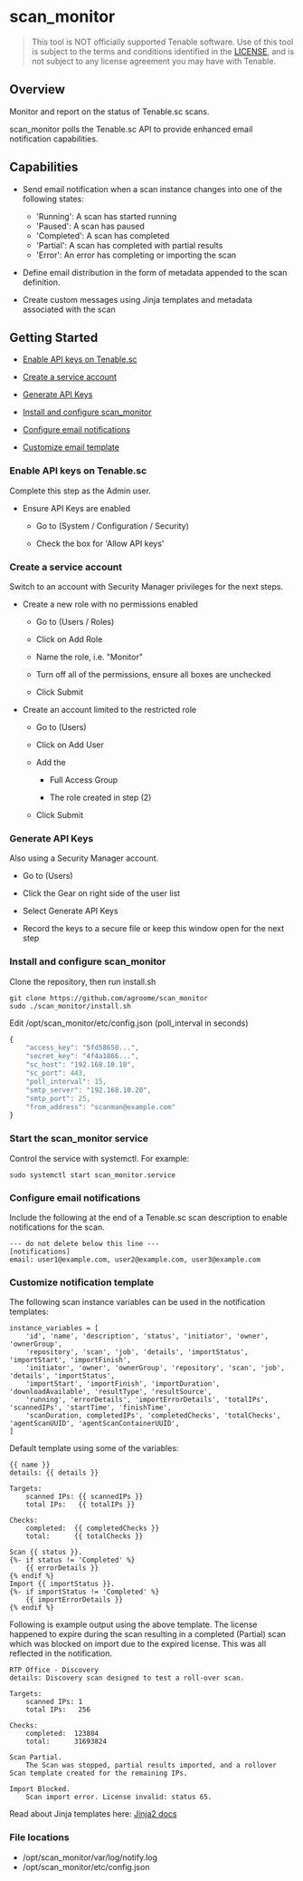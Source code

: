 # scan_monitor

> This tool is NOT officially supported Tenable software. Use of this tool is subject to the terms and conditions 
> identified in the [LICENSE](LICENSE),  and is not subject to any license agreement you may have with Tenable.

## Overview
Monitor and report on the status of Tenable.sc scans. 

scan_monitor polls the Tenable.sc API to provide enhanced email notification capabilities. 

## Capabilities

- Send email notification when a scan instance changes into one of the following states: 
  - 'Running': A scan has started running
  - 'Paused': A scan has paused 
  - 'Completed': A scan has completed
  - 'Partial': A scan has completed with partial results
  - 'Error': An error has completing or importing the scan
 
- Define email distribution in the form of metadata appended to the scan definition.

- Create custom messages using Jinja templates and metadata associated with the scan
 

## Getting Started

- [Enable API keys on Tenable.sc](#enable-api-keys-on-tenablesc)

- [Create a service account](#create-a-service-account)

- [Generate API Keys](#generate-api-keys)

- [Install and configure scan_monitor](#install-and-configure-scan_monitor)

- [Configure email notifications](#configure-email-notifications)

- [Customize email template](#configure-email-notifications)


### Enable API keys on Tenable.sc

Complete this step as the Admin user.

- Ensure API Keys are enabled

    - Go to (System / Configuration / Security)
    
    - Check the box for 'Allow API keys'
   
### Create a service account
Switch to an account with Security Manager privileges for the next steps.

- Create a new role with no permissions enabled 

    - Go to (Users / Roles)
    
    - Click on Add Role
    
    - Name the role, i.e. "Monitor"
    
    - Turn off all of the permissions, ensure all boxes are unchecked
    
    - Click Submit
    
- Create an account limited to the restricted role

    - Go to (Users)
    
    - Click on Add User
    
    - Add the 
        - Full Access Group 
        
        - The role created in step (2)
    
    - Click Submit
    
    
### Generate API Keys
Also using a Security Manager account.
 - Go to (Users)
    
 - Click the Gear on right side of the user list
    
 - Select Generate API Keys
    
 - Record the keys to a secure file or keep this window open for the next step

### Install and configure scan_monitor
Clone the repository, then run install.sh
```
git clone https://github.com/agroome/scan_monitor 
sudo ./scan_monitor/install.sh
```

Edit /opt/scan_monitor/etc/config.json (poll_interval in seconds)
```javascript
{
    "access_key": "5fd58650...",
    "secret_key": "4f4a1866...",
    "sc_host": "192.168.10.10",
    "sc_port": 443,
    "poll_interval": 15,
    "smtp_server": "192.168.10.20",
    "smtp_port": 25,
    "from_address": "scanman@example.com"
}
```

### Start the scan_monitor service
Control the service with systemctl. For example:
```
sudo systemctl start scan_monitor.service
```

### Configure email notifications 
Include the following at the end of a Tenable.sc scan description to enable notifications for the scan.

```
--- do not delete below this line ---
[notifications]
email: user1@example.com, user2@example.com, user3@example.com 
```

### Customize notification template
The following scan instance variables can be used in the notification templates:
```
instance_variables = [
    'id', 'name', 'description', 'status', 'initiator', 'owner', 'ownerGroup',
    'repository', 'scan', 'job', 'details', 'importStatus', 'importStart', 'importFinish',
    'initiator', 'owner', 'ownerGroup', 'repository', 'scan', 'job', 'details', 'importStatus',
    'importStart', 'importFinish', 'importDuration', 'downloadAvailable', 'resultType', 'resultSource',
    'running', 'errorDetails', 'importErrorDetails', 'totalIPs', 'scannedIPs', 'startTime', 'finishTime',
    'scanDuration, completedIPs', 'completedChecks', 'totalChecks', 'agentScanUUID', 'agentScanContainerUUID',
]
```

Default template using some of the variables:
```
{{ name }}
details: {{ details }}

Targets:
    scanned IPs: {{ scannedIPs }}
    total IPs:   {{ totalIPs }}

Checks:
    completed:  {{ completedChecks }}
    total:      {{ totalChecks }}

Scan {{ status }}.
{%- if status != 'Completed' %}
    {{ errorDetails }}
{% endif %}
Import {{ importStatus }}.
{%- if importStatus != 'Completed' %}
    {{ importErrorDetails }}
{% endif %}
```
Following is example output using the above template. The license happened to expire during the scan resulting 
in a completed (Partial) scan which was blocked on import due to the expired license. This was all reflected in the 
notification.
```
RTP Office - Discovery
details: Discovery scan designed to test a roll-over scan.

Targets:
    scanned IPs: 1
    total IPs:   256

Checks:
    completed:  123804
    total:      31693824

Scan Partial.
    The Scan was stopped, partial results imported, and a rollover Scan template created for the remaining IPs.

Import Blocked.
    Scan import error. License invalid: status 65.
```

Read about Jinja templates here: [Jinja2 docs](https://jinja2docs.readthedocs.io/)

### File locations
 - /opt/scan_monitor/var/log/notify.log
 - /opt/scan_monitor/etc/config.json


